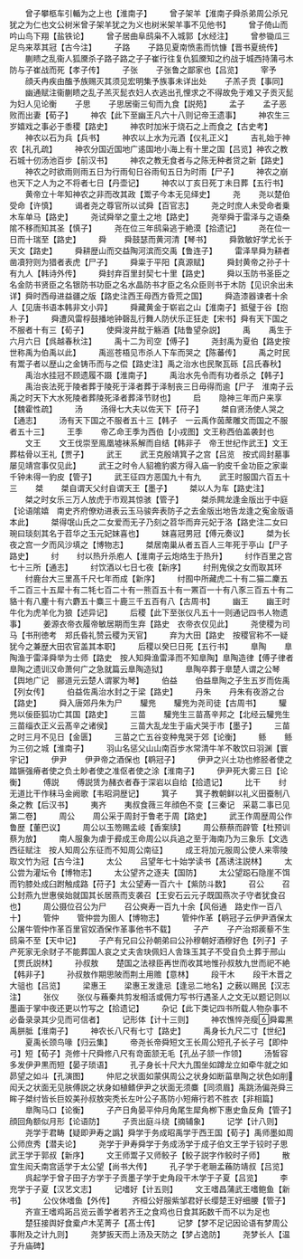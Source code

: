 <!-- { "loadSidebar": true } -->
　　曾子攀柩车引輴为之上也【淮南子】
　　曾子架羊【淮南子舜杀弟周公杀兄犹之为仁也文公树米曾子架羊犹之为义也树米架羊事不见他书】
　　曾子倚山而吟山鸟下翔【盐铁论】
　　曾子居曲阜鸱枭不入城郭【水经注】
　　曾参锄瓜三足鸟来萃其冠【古今注】
　　子路
　　子路见夏南愤恚而忼慷【晋书夏统传】
　　蒯瞆之乱衞人狐黡杀子路子路之子子崔行往复仇狐黡知之约战于城西持蒲弓木防与子崔战而死【孝子传】
　　子张
　　子张鲁之鄙家也【吕览】
　　宰予
　　顔夭冉疾由醢予族赐灭其须见宏明集予族事未详出处
　　子羔子贡【事同】
　　幽通赋注衞蒯瞆之乱子羔灭髭衣妇人衣逃出孔悝求之不得故免于难又子贡灭髭为妇人见论衡
　　子思
　　子思居衞三旬而九食【説苑】
　　孟子
　　孟子恶败而出妻【荀子】
　　神农【此下至幽王凡六十八则记帝王遗事】
　　神农生三岁嬉戏之事必于黍稷【路史】
　　神农时加米于烧石之上而食之【古史考】
　　神农以石为兵【兵书】
　　神农以上水为元酒【仪礼正义】
　　吉礼始于神农【礼孔疏】
　　神农分国近国地广逺国地小海上有十里之国【吕览】神农之教石城十仞汤池百步【前汉书】
　　神农之教无食者与之陈无种者贷之新【路史】
　　神农之时欲雨则雨五日为行雨旬日谷雨旬五日为时雨【尸子】
　　神农之崩也天下之人为之不将者七日【丹壶记】
　　神农以丁亥日死丁未日葬【五行书】
　　黄帝立十年知神农之非而改其政【鬻子今本无见绎史】
　　尧
　　尧以楚伯受命【许慎】
　　谒者尧之尊官所以试舜【百官志】
　　尧之时庶人未受命者乗木车单马【路史】
　　尧试舜举之童土之地【路史】
　　尧举舜于雷泽与之语桑隂不移而知其圣【慎子】
　　尧在位三年鸱枭逃于絶漠【拾遗记】
　　尧在位一日而十瑞至【路史】
　　舜
　　舜鼓瑟而黄河清【琴书】
　　舜敦敏好学尤长于天文【路史】
　　舜耕歴山而交益陶河滨而交禹【鲁连子】
　　雷泽旱舜为耕者凿凟狩则为猎者表虎【尸子】
　　舜粜于平阳【真源赋】
　　舜封黄帝之孙子十有九人【韩诗外传】
　　舜封弃百里封契七十里【路史】
　　舜以玉防书圣臣之名金防书贤臣之名银防书功臣之名水晶防书才臣之名众臣则书于木防【见识余出未详】舜时西母进益疆之版【路史注西王母西方昏荒之国】
　　舜造漆器谏者十余人【见唐书语本韩非文小异】
　　舜藏黄金于崭岩之山【淮南子】抵璧于谷【抱朴子】
　　舜遭风雷桴鼓播地钟磬乱行舞人防伏乐正狂走【宋书】舜有天下国之不服者十有三【荀子】
　　使舜浚井酖于觞酒【陆鲁望杂説】
　　禹
　　禹生于六月六日【呉越春秋注】
　　禹十二为司空【傅子】
　　尧封禹为夏伯【路史按世称禹为伯禹以此】
　　禹巡苍梧见市杀人下车而哭之【陈蕃传】
　　禹之时民有鬻子者以歴山之金铸币而与之偿【路史注】禹之治水也民聚瓦砾【吕氏春秋】
　　禹治水挂冠不顾遗履不蹑【淮南子】
　　禹治水先令而有功者杀之【韩子】
　　禹治丧法死于陵者葬于陵死于泽者葬于泽制丧三日毋得而逾【尸子　淮南子云禹之时天下大水死陵者葬陵死泽者葬泽节财也】
　　启
　　隐神三年而户来享【魏霍性疏】
　　汤
　　汤得七大夫以佐天下【苻子】
　　桀自贤汤使人哭之【通志】
　　汤有天下国之不服者五十三【韩子　一云禹作茵蓆雕文而国之不服者五十三】
　　王季
　　帝乙命王季为西伯【小戎图】文王称西伯盖袭封也
　　文王
　　文王伐崇至鳯凰墟袜系解而自结【韩非子　帝王世纪作武王】文王葬枯骨以王礼【贾子】
　　武王
　　武王克殷靖箕子之宫【吕览　按式闾封墓事屡见靖宫事仅见此】
　　武王之时令人貂襜豹裘方得入庙一豹皮千金功臣之家粜千钟未得一豹皮【管子】
　　武王征四方恶国九十有九
　　武王时服国六百五十三
　　桀
　　桀自谓天父纣自谓天王【墨子】
　　桀以人为车【路史注】
　　桀之时女乐三万人放虎于市观其惊骇【管子】
　　桀杀闗龙逢金版出于中庭【论语隂嬉　南史齐府僚劝进表云玉马骏奔表防子之去金版出地告龙逢之寃金版语本此】
　　桀得氓山氏之二女爱而无子乃刻之苕华而弃元妃于洛【路史注二女曰琬曰琰刻其名于苕华之玉元妃妺喜也】
　　妺喜冠男冠【傅元奏议】
　　桀为长夜之宫一夕而风沙填之【博物志】
　　桀居南巢从者五百人三年死于亭山【尸子路史】
　　纣
　　纣以热升杀庖人【淮南子云炮烙生于热升】
　　纣作百里之宫七十三所【通志】
　　纣饮酒以七日七夜【新序】
　　纣刑鬼侯之女而取其环
　　纣鹿台大三里髙千尺七年而成【新序】
　　纣囿中所藏虎二十有二猫二麇五千二百三十五犀十有二牦七百二十有一熊百五十有一罴百一十有八豕三百五十有二貉十有八麈十有六麝五十麋三十鹿三千五百有八【古周书】
　　幽王
　　幽王时牛化为虎羊化为狼【述异记】
　　后稷【此下至张仪凡五十一则通记四书人物遗事】
　　姜源衣帝衣履帝敏居期而生弃【路史　衣帝衣仅见此】
　　尧使稷为司马【书刑徳考　郑氏昏礼赞云稷为天官】
　　弃为大田【路史　按稷官称不一疑犹今之兼歴大田农官盖其本职】
　　后稷以癸巳日死【五行书】
　　臯陶
　　臯陶渔于雷泽舜举为士师【路史　按人知舜渔雷泽而不知臯陶】臯陶造律【傅子律者臯陶之遗训汉命萧何广之急就篇云臯陶造狱】
　　臯陶卒葬于臯楚人谓之公琴【舆地广记　郦道元云楚人谓冢为琴】
　　伯益
　　伯益臯陶之子生五岁而佐禹【列女传】
　　伯益佐禹治水封之于梁【路史】
　　丹朱
　　丹朱有夜游之台【路史】
　　舜入唐郊丹朱为尸
　　驩兠
　　驩兠为尧司徒【古周书】
　　驩兠以佞臣狐功亡其国【路史】
　　三苗
　　驩兠生三苗髙辛邦之【北经云驩兠生三苗缁衣正义云髙辛之诸侯】
　　三苗大乱龙生于庙犬哭于市【墨子】
　　三苗之时三月不见日【金匮】
　　三苗之亡五谷变种鬼哭于郊【论衡】
　　鲧
　　鲧为三仞之城【淮南子】
　　羽山名惩父山山南百步水常清牛羊不敢饮曰羽渊【寰宇记】
　　伊尹
　　伊尹帝之酒保也【鹖冠子】
　　伊尹之兴土功也修胫者使之踏镢强瘠者使之负土眇者使之准伛者使之涂【淮南子】
　　伊尹死大雾三日【论衡】
　　傅説
　　傅説赁为赭衣者舂于深岩以自给【拾遗记】
　　比干
　　纣无道比干作秣马金阙歌【韦昭洞歴记】
　　箕子
　　箕子教朝鲜以礼义田蚕制八条之教【后汉书】
　　夷齐
　　夷叔食薇三年顔色不变【三秦记　采葛二事已见第二卷】
　　周公
　　周公采于周封于鲁老于周【路史】
　　武王作周歴周公作鲁歴【董巴议】
　　周公以玉笏赐孟岐【香案牍】
　　周公蔡蔡而辟管【杜预训蔡为放】
　　南人服象为虐于彛成王命周公以兵追之至于海南乃为三象乐【文选西征赋注　按人知周公东征而不知周公南征】
　　成王将加元服周公使人来零陵取文竹为冠【古今注】
　　太公
　　吕望年七十始学读书【髙诱注説林】
　　太公尝为灌坛令【博物志】
　　太公望齐之逐夫【国防】
　　太公望跽石隐崖不饵而钓膝处成臼跗触成路【苻子】太公望寿一百六十【紫防斗数】
　　召公
　　召公封燕九世惠侯始就国其长居燕而支袭召【王安石云元子既国燕次子守者犹食召也】
　　周公摄位召公为尸
　　召公奭寿一百九十余【风俗通　路史作一百八十】
　　管仲
　　管仲尝为圉人【博物志】
　　管仲作革【鹖冠子云伊尹酒保太公屠牛管仲作革百里官奴酒保作革事他书不载】
　　子产
　　子产治郑蒺藜不生鸱枭不至【天中记】
　　子产有兄曰公孙朝弟曰公孙穆朝好酒穆好色【列子】子产死家无余财子不能葬国人哀之丈夫舎玦佩妇人舎珠玉其子不受自负土葬于邢山【贾氏説林】
　　孙叔敖
　　楚国之法禄臣再世而收其地惟孙叔敖九世而祀不絶【韩非子】
　　孙叔敖作期思陂而荆土用赡【意林】
　　段干木
　　段干木晋之大驵也【吕览】
　　梁惠王
　　梁惠王发逢忌【逢忌二地名】之薮以赐民【汉志注】
　　张仪
　　张仪与蘓秦共剪发相活或佣力写书行遇圣人之文无以题记则以墨画于掌中夜还更以竹写之【拾遗记】
　　杂记【此下类记四书所载人物杂事不必备录录其少见而可信者】
　　记形体【计十三则】
　　神农憔悴尧瘦舜霉黒禹胼胝【淮南子】
　　神农长八尺有七寸【路史】
　　禹身长九尺二寸【世纪】
　　夏禹长颈鸟喙【归云集】
　　帝尧长帝舜短文王长周公短孔子长子弓【即仲弓】短【荀子】尧修十尺舜修八尺有竒面颔无毛【孔丛子颔一作领】
　　汤皙容多发伊尹黒而短【晏子琐语】
　　孔子身长十尺大九围坐如蹲龙立如牵牛就之如昴望之如斗【孔演图】
　　仲尼之状面如蒙倛周公之状身如断菑臯陶之状色如削闳夭之状面无见肤傅説之状身如植鳍伊尹之状面无须麋【同须眉】禹跳汤偏尧舜三眸子桀纣皆长巨姣美孙叔敖突秃长左叶公子髙防小短瘠行若不胜衣【非相篇】
　　臯陶马口【论衡】
　　子产日角晏平仲月角尾生犀角栁下惠史鱼反角【管子】顔回角额似月形【论语防】
　　子贡出庭斗绕【摘辅象】
　　记学【计八则】
　　尧学于君畴【疑即尹寿之譌】舜学于务成昭禹学于西王国【荀子】禹师墨如周公师庶秀【潜夫论】
　　尧学于尹寿舜学于务成汤学于成子伯文王学于铰时子思武王学于郭叔【新序】
　　文王师鬻子又师鲛子【鲛子説字作鲛时子师】
　　散宜生闳夭南宫适学于太公望【尚书大传】
　　孔子学于老耼孟蘓防靖叔【吕览】
　　呉起学于曾子田子方学于子贡墨子学于史角段干木学于子夏【吕览】
　　李充学于子夏【汉艺文志】
　　记嗜好【计五则】
　　文王嗜昌蒲武王嗜鲍鱼【新书】
　　公仪休嗜鱼【外传】
　　齐桓公好服紫邹君好长缨楚王好细腰【管子】
　　齐宣王嗜鸡跖吕览云善学者若齐王之食鸡也日食其跖数千而不以为足也
　　楚狂接舆好食槖卢木芜菁子【髙士传】
　　记梦【梦不足记因论语有梦周公事附及之计九则】
　　尧梦扳天而上汤及天防之【梦占逸防】
　　尧梦长人【温子升庙碑】
